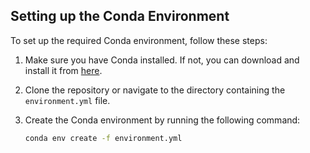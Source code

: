 ## Setting up the Conda Environment

To set up the required Conda environment, follow these steps:

1. Make sure you have Conda installed. If not, you can download and install it from [here](https://docs.conda.io/projects/conda/en/latest/user-guide/install/index.html).

2. Clone the repository or navigate to the directory containing the `environment.yml` file.

3. Create the Conda environment by running the following command:

   ```bash
   conda env create -f environment.yml
